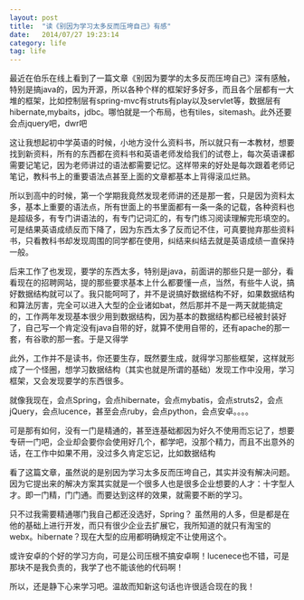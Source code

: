 ```yaml
---
layout: post
title:  "读《别因为学习太多反而压垮自己》有感"
date:   2014/07/27 19:23:14 
category: life
tag: life
---
```


最近在伯乐在线上看到了一篇文章《别因为要学的太多反而压垮自己》深有感触，特别是搞java的，因为开源，所以各种个样的框架好多好多，而且各个层都有一大堆的框架，比如控制层有spring-mvc有struts有play以及servlet等，数据层有hibernate,mybaits，jdbc。哪怕就是一个布局，也有tiles，sitemash。此外还要会点jquery吧，dwr吧

这让我想起初中学英语的时候，小地方没什么资料书，所以就只有一本教材，想要找到新资料，所有的东西都在资料书和英语老师发给我们的试卷上，每次英语课都需要记笔记，因为老师讲过的语法都需要记忆。这样带来的好处是每次跟着老师记笔记，教科书上的重要语法点甚至上面的文章都基本上背得滚瓜烂熟。



所以到高中的时候，第一个学期我竟然发现老师讲的还是那一套，只是因为资料太多，基本上重要的语法点，所有世面上的书里面都有一条一条的记载，各种资料也是超级多，有专门讲语法的，有专门记词汇的，有专门练习阅读理解完形填空的。可是结果英语成绩反而下降了，因为东西太多了反而记不住，可真要抛弃那些资料书，只看教科书却发现周围的同学都在使用，纠结来纠结去就是英语成绩一直保持一般。

后来工作了也发现，要学的东西太多，特别是java，前面讲的那些只是一部分，看看现在的招聘网站，提的那些要求基本上什么都要懂一点，当然，有些牛人说，搞好数据结构就可以了。我只能呵呵了，并不是说搞好数据结构不好，如果数据结构和算法厉害，完全可以进入大型的企业诸如bat，然后那并不是一两天就能搞定的，工作两年发现基本很少用到数据结构，因为基本的数据结构都已经被封装好了，自己写一个肯定没有java自带的好，就算不使用自带的，还有apache的那一套，有谷歌的那一套。于是又得学

此外，工作并不是读书，你还要生存，既然要生成，就得学习那些框架，这样就形成了一个怪圈，想学习数据结构（其实也就是所谓的基础）发现工作中没用，学习框架，又会发现要学的东西很多。

就像我现在，会点Spring，会点hibernate，会点mybatis，会点struts2，会点jQuery，会点lucence，甚至会点ruby，会点python，会点安卓。。。。

可是那有如何，没有一门是精通的，甚至连基础都因为好久不使用而忘记了，想要专研一门吧，企业却会要你会使用好几个，都学吧，没那个精力，而且不出意外的话，在工作中如果不用，没过多久肯定忘记，比如数据结构

看了这篇文章，虽然说的是别因为学习太多反而压垮自己，其实并没有解决问题。因为它提出来的解决方案其实就是一个很多人也是很多企业想要的人才：十字型人才。即一门精，门门通。而要达到这样的效果，就需要不断的学习。

只不过我需要精通哪门我自己都还没选好，Spring？ 虽然用的人多，但是都是在他的基础上进行开发，而只有很少企业去扩展它，我所知道的就只有淘宝的webx。hibernate？现在大型的应用都明确规定不让使用这个。

或许安卓的个好的学习方向，可是公司压根不搞安卓啊！lucenece也不错，可是那块不是我负责的，我学了也不能该他的代码啊！

所以，还是静下心来学习吧。温故而知新这句话也许很适合现在的我！